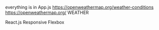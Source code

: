 everything is in App.js
https://openweathermap.org/weather-conditions
https://openweathermap.org/
WEATHER

React.js
Responsive Flexbox